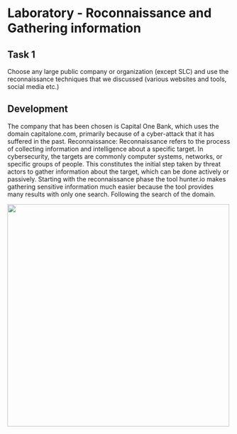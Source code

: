 # Laboratory - Roconnaissance and Gathering information 

## Task 1
Choose any large public company or organization (except SLC) and use the reconnaissance techniques that we discussed (various websites and tools, social media etc.)

## Development
The company that has been chosen is Capital One Bank, which uses the domain capitalone.com, primarily because of a cyber-attack that it has suffered in the past.
Reconnaissance:
Reconnaissance refers to the process of collecting information and intelligence about a specific target. In cybersecurity, the targets are commonly computer systems, networks, or specific groups of people. This constitutes the initial step taken by threat actors to gather information about the target, which can be done actively or passively.
Starting with the reconnaissance phase the tool hunter.io makes gathering sensitive information much easier because the tool provides many results with only one search. Following the search of the domain.

<img src="https://github.com/user-attachments/assets/a6b47570-2059-442f-a0ab-b63073738003" width="500">

